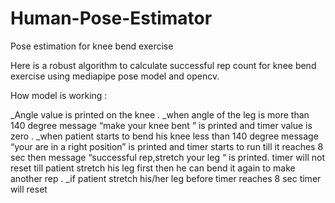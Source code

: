 # Human-Pose-Estimator


Pose estimation for knee bend exercise


Here is a  robust algorithm to calculate successful rep count for knee bend exercise using mediapipe pose model and opencv.

How model is working :

_Angle value is printed on the knee .
_when angle of the leg is more than 140  degree message “make your knee bent “   is printed and timer value  is zero .
_when patient starts to bend his knee less than 140 degree message “your are in a right position” is printed and timer starts to run till it reaches 8 sec then message “successful rep,stretch your leg “ is printed. timer will not reset till patient stretch his leg first then he can bend it again to make another rep .
_if patient stretch his/her leg before timer reaches 8 sec timer will reset
